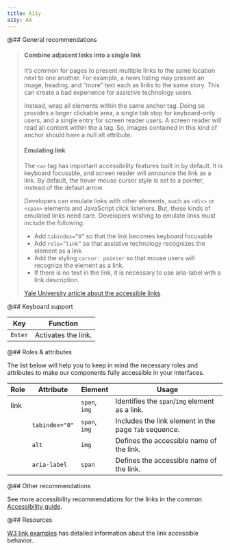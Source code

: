 ```yaml
---
title: A11y
a11y: AA
---
```


@## General recommendations

> #### Combine adjacent links into a single link
>
> It’s common for pages to present multiple links to the same location next to one another. For example, a news listing may present an image, heading, and “more” text each as links to the same story. This can create a bad experience for assistive technology users.
>
> Instead, wrap all elements within the same anchor tag. Doing so provides a larger clickable area, a single tab stop for keyboard-only users, and a single entry for screen reader users. A screen reader will read all content within the a tag. So, images contained in this kind of anchor should have a null alt attribute.
>
> #### Emulating link
>
> The `<a>` tag has important accessibility features built in by default. It is keyboard focusable, and screen reader will announce the link as a link. By default, the hover mouse cursor style is set to a pointer, instead of the default arrow.
>
> Developers can emulate links with other elements, such as `<div>` or `<span>` elements and JavaScript click listeners. But, these kinds of emulated links need care. Developers wishing to emulate links must include the following:
>
> - Add `tabindex=”0”` so that the link becomes keyboard focusable
> - Add `role=”link”` so that assistive technology recognizes the element as a link
> - Add the styling `cursor: pointer` so that mouse users will recognize the element as a link.
> - If there is no text in the link, it is necessary to use aria-label with a link description.
>
> [Yale University article about the accessible links](https://usability.yale.edu/web-accessibility/articles/links#combine-adjacent-links).

@## Keyboard support

| Key     | Function            |
| ------- | ------------------- |
| `Enter` | Activates the link. |

@## Roles & attributes

The list below will help you to keep in mind the necessary roles and attributes to make our components fully accessible in your interfaces.

| Role | Attribute      | Element       | Usage                                                 |
| ---- | -------------- | ------------- | ----------------------------------------------------- |
| link |                | `span`, `img` | Identifies the `span`/`img` element as a link.        |
|      | `tabindex="0"` | `span`, `img` | Includes the link element in the page `Tab` sequence. |
|      | `alt`          | `img`         | Defines the accessible name of the link.              |
|      | `aria-label`   | `span`        | Defines the accessible name of the link.              |

@## Other recommendations

See more accessibility recommendations for the links in the common [Accessibility guide](/core-principles/a11y/a11y-keyboard/#ae2a0e).

@## Resources

[W3 link examples](https://www.w3.org/TR/wai-aria-practices-1.1/examples/link/link.html) has detailed information about the link accessible behavior.
